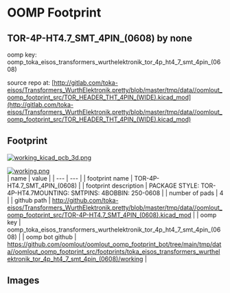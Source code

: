 # OOMP Footprint  
## TOR-4P-HT4.7_SMT_4PIN_(0608)  by none  
  
oomp key: oomp_toka_eisos_transformers_wurthelektronik_tor_4p_ht4_7_smt_4pin_(0608)  
  
source repo at: [http://gitlab.com/toka-eisos/Transformers_WurthElektronik.pretty/blob/master/tmp/data//oomlout_oomp_footprint_src/TOR_HEADER_THT_4PIN_(WIDE).kicad_mod](http://gitlab.com/toka-eisos/Transformers_WurthElektronik.pretty/blob/master/tmp/data//oomlout_oomp_footprint_src/TOR_HEADER_THT_4PIN_(WIDE).kicad_mod)  
## Footprint  
  
[![working_kicad_pcb_3d.png](working_kicad_pcb_3d_600.png)](working_kicad_pcb_3d.png)  
  
[![working.png](working_600.png)](working.png)  
| name | value | 
| --- | --- | 
| footprint name | TOR-4P-HT4.7_SMT_4PIN_(0608) | 
| footprint description | PACKAGE STYLE: TOR-4P-HT4.7MOUNTING: SMTPINS: 4BOBBIN: 250-0608 | 
| number of pads | 4 | 
| github path | http://github.com/toka-eisos/Transformers_WurthElektronik.pretty/blob/master/tmp/data//oomlout_oomp_footprint_src/TOR-4P-HT4.7_SMT_4PIN_(0608).kicad_mod | 
| oomp key | oomp_toka_eisos_transformers_wurthelektronik_tor_4p_ht4_7_smt_4pin_(0608) | 
| oomp bot github | https://github.com/oomlout/oomlout_oomp_footprint_bot/tree/main/tmp/data//oomlout_oomp_footprint_src/footprints/toka_eisos_transformers_wurthelektronik_tor_4p_ht4_7_smt_4pin_(0608)/working | 
## Images  
